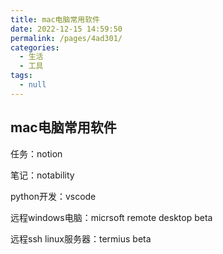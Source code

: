 ```yaml
---
title: mac电脑常用软件
date: 2022-12-15 14:59:50
permalink: /pages/4ad301/
categories:
  - 生活
  - 工具
tags:
  - null
---
```


## mac电脑常用软件

任务：notion

笔记：notability

python开发：vscode

远程windows电脑：micrsoft remote desktop beta

远程ssh linux服务器：termius beta
